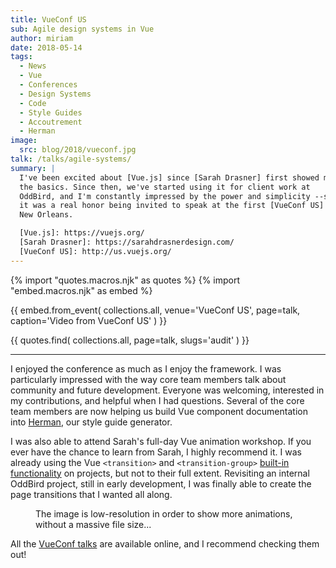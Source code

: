 ```yaml
---
title: VueConf US
sub: Agile design systems in Vue
author: miriam
date: 2018-05-14
tags:
  - News
  - Vue
  - Conferences
  - Design Systems
  - Code
  - Style Guides
  - Accoutrement
  - Herman
image:
  src: blog/2018/vueconf.jpg
talk: /talks/agile-systems/
summary: |
  I've been excited about [Vue.js] since [Sarah Drasner] first showed me
  the basics. Since then, we've started using it for client work at
  OddBird, and I'm constantly impressed by the power and simplicity --so
  it was a real honor being invited to speak at the first [VueConf US] in
  New Orleans.

  [Vue.js]: https://vuejs.org/
  [Sarah Drasner]: https://sarahdrasnerdesign.com/
  [VueConf US]: http://us.vuejs.org/
---
```


{% import "quotes.macros.njk" as quotes %}
{% import "embed.macros.njk" as embed %}

{{ embed.from_event(
  collections.all,
  venue='VueConf US',
  page=talk,
  caption='Video from VueConf US'
) }}

{{ quotes.find(
  collections.all,
  page=talk,
  slugs='audit'
) }}

------

I enjoyed the conference as much as I enjoy the framework. I was
particularly impressed with the way core team members talk about
community and future development. Everyone was welcoming, interested in
my contributions, and helpful when I had questions. Several of the core
team members are now helping us build Vue component documentation into
[Herman], our style guide generator.

I was also able to attend Sarah's full-day Vue animation workshop. If
you ever have the chance to learn from Sarah, I highly recommend it. I
was already using the Vue `<transition>` and `<transition-group>`
[built-in functionality] on projects, but not to their full extent.
Revisiting an internal OddBird project, still in early development, I
was finally able to create the page transitions that I wanted all along.

<figure>
<img src="{{ site.images }}blog/2018/oddbooks.gif" class="size-full img-border" alt="" /><figcaption>The image is low-resolution in order to show more animations, without a massive file size...</figcaption>
</figure>

All the [VueConf talks] are available online, and I recommend checking
them out!

  [Herman]: /herman/
  [built-in functionality]: https://vuejs.org/v2/guide/transitions.html
  [VueConf talks]: https://www.vuemastery.com/vueconf

